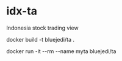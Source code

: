 # idx-ta
Indonesia stock trading view

docker build -t bluejedi/ta .

docker run -it --rm --name myta bluejedi/ta
